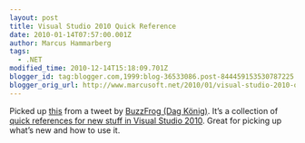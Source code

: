 ```yaml
---
layout: post
title: Visual Studio 2010 Quick Reference
date: 2010-01-14T07:57:00.001Z
author: Marcus Hammarberg
tags:
  - .NET
modified_time: 2010-12-14T15:18:09.701Z
blogger_id: tag:blogger.com,1999:blog-36533086.post-844459153530787225
blogger_orig_url: http://www.marcusoft.net/2010/01/visual-studio-2010-quick-reference.html
---
```


Picked up [this](http://vs2010quickref.codeplex.com/) from a tweet by [BuzzFrog (Dag König)](http://buzzfrog.blogs.com/). It’s a collection of [quick references for new stuff in Visual Studio 2010](http://vs2010quickref.codeplex.com/). Great for picking up what’s new and how to use it.
